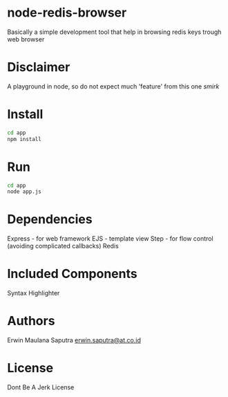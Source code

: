 node-redis-browser
==================

Basically a simple development tool that help in browsing redis keys trough web browser

# Disclaimer
A playground in node, so do not expect much 'feature' from this one *smirk*

# Install
```bash
cd app
npm install
```

# Run
```bash
cd app
node app.js
```

# Dependencies
Express - for web framework
EJS  - template view
Step    - for flow control (avoiding complicated callbacks)
Redis

# Included Components
Syntax Highlighter

# Authors
Erwin Maulana Saputra <erwin.saputra@at.co.id>

# License
Dont Be A Jerk License
